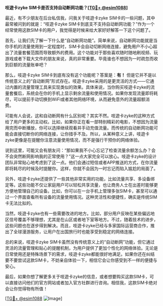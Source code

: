 **吱遊卡zyke SIM卡是否支持自动断网功能？[[TG💪+ @esim1088](https://t.me/s/esim1088)]**

最近，有不少朋友在后台私信我，问我关于吱遊卡zyke SIM卡的一些问题，其中最常被问到的就是：“吱遊卡zyke SIM卡到底支不支持自动断网功能？”作为一个经常使用这款SIM卡的用户，我觉得是时候来给大家好好解答一下这个问题了。

首先，让我们先了解一下什么是“自动断网功能”。简单来说，自动断网功能就是当你手机的流量使用到一定程度时，SIM卡会自动切断网络连接，避免用户不小心超出了流量套餐范围而导致额外的费用。这个功能对于那些喜欢随时随地刷视频、玩游戏或者下载大文件的朋友来说，真的非常重要。毕竟谁也不想因为一时疏忽而收到巨额的流量账单吧？

那么，吱遊卡zyke SIM卡到底有没有这个功能呢？答案是：**有！** 但是它并不是以传统意义上的“自动断网”形式存在。吱遊卡zyke采用的是更灵活的方式——它通过内置的流量管理工具来实现类似的效果。具体来说，当你购买吱遊卡zyke的流量套餐后，系统会在你的手机上显示剩余流量和使用情况。如果你发现流量即将耗尽，可以提前手动切换到WiFi或者其他网络环境，从而避免意外的流量超额消费。

可能有人会说，这和自动断网有什么区别呢？其实不然。吱遊卡zyke的这种方式给了用户更多的主动权。比如，如果你正在看一部特别精彩的电影，不想因为流量用完而中断播放，你可以选择继续观看并手动充值流量。而传统的自动断网功能可能会直接切断你的网络连接，让你措手不及。所以，从某种意义上讲，吱遊卡zyke更像是在提醒你注意流量使用情况，而不是强行干预你的网络体验。

说到这里，可能又会有朋友问：“那如果我不小心忘记了检查流量余额怎么办？会不会突然断网影响我的正常使用？”这一点大家完全可以放心。吱遊卡zyke的设计团队非常贴心地考虑到了这一点。他们会通过短信或者APP推送的方式，在你流量即将耗尽的时候及时提醒你。这样，你就不会因为一时忘记而陷入尴尬的局面了。

另外，吱遊卡zyke还提供了一些其他非常实用的功能，比如流量共享、多设备绑定等。这些功能不仅让家庭用户可以轻松共享流量，也让商务人士在出差时能够更方便地管理自己的设备。比如，你可以在一台手机上管理多张SIM卡，甚至可以通过一个界面查看所有设备的流量使用情况。这种灵活性和便捷性，确实是传统SIM卡无法比拟的。

当然，吱遊卡zyke也有一些需要改进的地方。比如，部分用户反映在某些偏远地区信号覆盖不够理想，尤其是在山区或者地下室等地方。不过，随着技术的进步，这些问题也在逐步得到解决。而且，吱遊卡zyke已经与多家国际运营商合作，推出了全球漫游服务，让用户在出国旅行时也能享受到稳定的网络连接。

总的来说，吱遊卡zyke SIM卡虽然没有传统意义上的“自动断网”功能，但它通过灵活的流量管理和贴心的提醒机制，为用户提供了更加个性化的网络体验。无论是日常使用还是特殊场景下的需求，吱遊卡zyke都能很好地满足。如果你还在纠结要不要尝试这款SIM卡，不妨亲自体验一下，相信它会让你感受到不一样的便捷与安心。

最后，如果你想了解更多关于吱遊卡zyke的信息，或者想要购买这款SIM卡，可以直接访问他们的官方网站或者加入官方社群进行咨询。相信我，这款SIM卡绝对会让你觉得物有所值！

[[TG💪+ @esim1088](https://t.me/s/esim1088) ![Image](https://i.postimg.cc/4NQfJmqS/Snipaste-2025-05-13-00-14-12.png)]